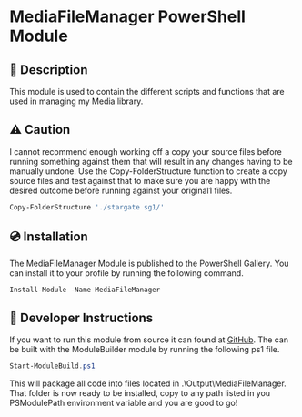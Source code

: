 # MediaFileManager PowerShell Module

## 📝 Description

This module is used to contain the different scripts and functions that are used in managing my Media library.

## ⚠️ Caution

I cannot recommend enough working off a copy your source files before running something against them that will result in any changes having to be manually undone. Use the Copy-FolderStructure function to create a copy source files and test against that to make sure you are happy with the desired outcome before running against your original1 files.

```powershell
Copy-FolderStructure './stargate sg1/'
````

## 💿 Installation

The MediaFileManager Module is published to the PowerShell Gallery. You can install it to your profile by running the following command.

```powershell
Install-Module -Name MediaFileManager
```

## 💽 Developer Instructions

If you want to run this module from source it can found at [GitHub](https://github.com/bordwalk2000/MediaFileManager).  The can be built with the ModuleBuilder module by running the following ps1 file.

```powershell
Start-ModuleBuild.ps1
```

This will package all code into files located in .\Output\MediaFileManager.  That folder is now ready to be installed, copy to any path listed in you PSModulePath environment variable and you are good to go!
